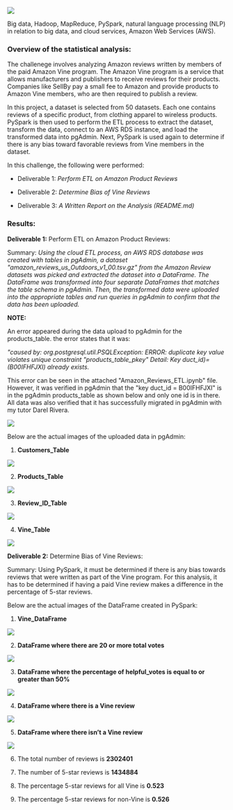![](./pictures/pic1.png)

Big data, Hadoop, MapReduce, PySpark, natural language processing (NLP) in relation to big data, and cloud services, Amazon Web Services (AWS).

### Overview of the statistical analysis:

The challenege involves analyzing Amazon reviews written by members of the paid Amazon Vine program. The Amazon Vine program is a service that allows manufacturers and publishers to receive reviews for their products. Companies like SellBy pay a small fee to Amazon and provide products to Amazon Vine members, who are then required to publish a review.

In this project, a dataset is selected from 50 datasets. Each one contains reviews of a specific product, from clothing apparel to wireless products. PySpark is then used to perform the ETL process to extract the dataset, transform the data, connect to an AWS RDS instance, and load the transformed data into pgAdmin. Next, PySpark is used again to determine if there is any bias toward favorable reviews from Vine members in the dataset. 

In this challenge, the following were performed:

- Deliverable 1: *Perform ETL on Amazon Product Reviews*

- Deliverable 2: *Determine Bias of Vine Reviews*

- Deliverable 3: *A Written Report on the Analysis (README.md)*

### Results:

**Deliverable 1:** Perform ETL on Amazon Product Reviews:

Summary: *Using the cloud ETL process, an AWS RDS database was created with tables in pgAdmin, a dataset "amazon_reviews_us_Outdoors_v1_00.tsv.gz" from the Amazon Review datasets was picked and extracted the dataset into a DataFrame. The DataFrame was transformed into four separate DataFrames that matches the table schema in pgAdmin. Then, the transformed data were uploaded into the appropriate tables and run queries in pgAdmin to confirm that the data has been uploaded.* 

**NOTE:**

An error appeared during the data upload to pgAdmin for the products_table. the error states that it was:

*"caused by: org.postgresql.util.PSQLException: ERROR: duplicate key value violates unique constraint "products_table_pkey" Detail: Key duct_id)=(B00IFHFJXI) already exists.*

This error can be seen in the attached "Amazon_Reviews_ETL.ipynb" file. However, it was verified in pgAdmin that the "key duct_id = B00IFHFJXI" is in the pgAdmin products_table as shown below and only one id is in there. All data was also verified that it has successfully migrated in pgAdmin with my tutor Darel Rivera. 

![](./pictures/duplicate.png)

Below are the actual images of the uploaded data in pgAdmin:

1. **Customers_Table**

![](./pictures/customers_table.png)

2. **Products_Table**

![](./pictures/products_table.png) 

3. **Review_ID_Table**

![](./pictures/review_id_table.png)

4. **Vine_Table**

![](./pictures/vine_table.png)

**Deliverable 2:** Determine Bias of Vine Reviews:

Summary: Using PySpark, it must be determined if there is any bias towards reviews that were written as part of the Vine program. For this analysis, it has to be determined if having a paid Vine review makes a difference in the percentage of 5-star reviews.

Below are the actual images of the DataFrame created in PySpark:

1. **Vine_DataFrame**

![](./pictures/vine_table2.png)

2. **DataFrame where there are 20 or more total votes**

![](./pictures/20_or_more.png) 

3. **DataFrame where the percentage of helpful_votes is equal to or greater than 50%**

![](./pictures/fifty.png)

4. **DataFrame where there is a Vine review**

![](./pictures/yes_vine.png)

5. **DataFrame where there isn’t a Vine review**

![](./pictures/no_vine.png)

6. The total number of reviews is **2302401** 

7. The number of 5-star reviews is **1434884**

8. The percentage 5-star reviews for all Vine is **0.523**

9. The percentage 5-star reviews for non-Vine is **0.526**

